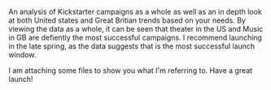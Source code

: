 An analysis of Kickstarter campaigns as a whole as well as an in depth look at both United states and Great Britian trends based on your needs.
By viewing the data as a whole, it can be seen that theater in the US and Music in GB are defiently the most successful campaigns. I recommend launching in the late spring, as the data suggests that is the most successful launch window.

I am attaching some files to show you what I'm referring to. Have a great launch!



